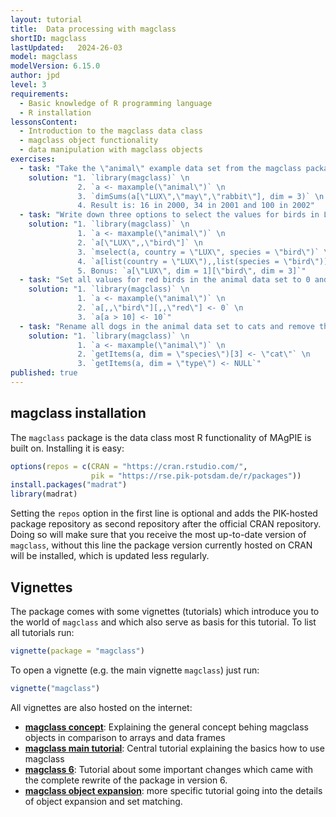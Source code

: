 ```yaml
---
layout: tutorial
title:  Data processing with magclass
shortID: magclass
lastUpdated:   2024-26-03
model: magclass
modelVersion: 6.15.0
author: jpd
level: 3
requirements:
  - Basic knowledge of R programming language
  - R installation
lessonsContent:
  - Introduction to the magclass data class
  - magclass object functionality
  - data manipulation with magclass objects
exercises:
  - task: "Take the \"animal\" example data set from the magclass package and compute how many rabbits there are reported in Luxembourg (LUX) in may of each available year."
    solution: "1. `library(magclass)` \n
               2. `a <- maxample(\"animal\")` \n
               3. `dimSums(a[\"LUX\",\"may\",\"rabbit\"], dim = 3)` \n
               4. Result is: 16 in 2000, 34 in 2001 and 100 in 2002"
  - task: "Write down three options to select the values for birds in Luxembourg (LUX) from the \"animal\" example data set."
    solution: "1. `library(magclass)` \n
               1. `a <- maxample(\"animal\")` \n
               2. `a[\"LUX\",,\"bird\"]` \n
               3. `mselect(a, country = \"LUX\", species = \"bird\")` \n
               4. `a[list(country = \"LUX\"),,list(species = \"bird\")]`\n
               5. Bonus: `a[\"LUX\", dim = 1][\"bird\", dim = 3]`"
  - task: "Set all values for red birds in the animal data set to 0 and all values greater than 10 to 10."
    solution: "1. `library(magclass)` \n
               1. `a <- maxample(\"animal\")` \n
               2. `a[,,\"bird\"][,,\"red\"] <- 0` \n
               3. `a[a > 10] <- 10`"
  - task: "Rename all dogs in the animal data set to cats and remove the \"type\" subdimension."
    solution: "1. `library(magclass)` \n
               1. `a <- maxample(\"animal\")` \n
               2. `getItems(a, dim = \"species\")[3] <- \"cat\"` \n
               3. `getItems(a, dim = \"type\") <- NULL`"
published: true
---
```


## magclass installation

The `magclass` package is the data class most R functionality of MAgPIE is built on. Installing it is easy:

```r
options(repos = c(CRAN = "https://cran.rstudio.com/",
                  pik = "https://rse.pik-potsdam.de/r/packages"))
install.packages("madrat")
library(madrat)
```

Setting the `repos` option in the first line is optional and adds the PIK-hosted package repository as second repository after the official CRAN repository. Doing so will make sure that you receive the most up-to-date version of `magclass`, without this line the package version currently hosted on CRAN will be installed, which is updated less regularly. 

## Vignettes

The package comes with some vignettes (tutorials) which introduce you to the world of `magclass` and which also serve as basis for this tutorial. To list all tutorials run:

```r
vignette(package = "magclass")
```

To open a vignette (e.g. the main vignette `magclass`) just run:

```r
vignette("magclass")
```

All vignettes are also hosted on the internet:

* [**magclass concept**](https://pik-piam.r-universe.dev/magclass/doc/magclass-concept.html): Explaining the general concept behing magclass objects in comparison to arrays and data frames
* [**magclass main tutorial**](https://pik-piam.r-universe.dev/magclass/doc/magclass.html): Central tutorial explaining the basics how to use magclass
* [**magclass 6**](https://pik-piam.r-universe.dev/magclass/doc/magclass6.html): Tutorial about some important changes which came with the complete rewrite of the package in version 6. 
* [**magclass object expansion**](https://pik-piam.r-universe.dev/magclass/doc/magclass-expansion.html): more specific tutorial going into the details of object expansion and set matching.
